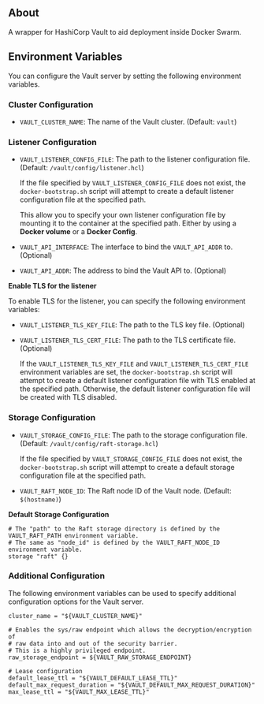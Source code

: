 ## About

A wrapper for HashiCorp Vault to aid deployment inside Docker Swarm.

## Environment Variables

You can configure the Vault server by setting the following environment variables.

### Cluster Configuration

- `VAULT_CLUSTER_NAME`: The name of the Vault cluster. (Default: `vault`)

### Listener Configuration

- `VAULT_LISTENER_CONFIG_FILE`: The path to the listener configuration file. (Default: `/vault/config/listener.hcl`)

    If the file specified by `VAULT_LISTENER_CONFIG_FILE` does not exist, the `docker-bootstrap.sh` script will attempt to create a default listener configuration file at the specified path.

    This allow you to specify your own listener configuration file by mounting it to the container at the specified path. Either by using a **Docker volume** or a **Docker Config**.

- `VAULT_API_INTERFACE`: The interface to bind the `VAULT_API_ADDR` to. (Optional)
- `VAULT_API_ADDR`: The address to bind the Vault API to. (Optional)

**Enable TLS for the listener**

To enable TLS for the listener, you can specify the following environment variables:
- `VAULT_LISTENER_TLS_KEY_FILE`: The path to the TLS key file. (Optional)
- `VAULT_LISTENER_TLS_CERT_FILE`: The path to the TLS certificate file. (Optional)

    If the `VAULT_LISTENER_TLS_KEY_FILE` and `VAULT_LISTENER_TLS_CERT_FILE` environment variables are set, the `docker-bootstrap.sh` script will attempt to create a default listener configuration file with TLS enabled at the specified path. Otherwise, the default listener configuration file will be created with TLS disabled.

### Storage Configuration

- `VAULT_STORAGE_CONFIG_FILE`: The path to the storage configuration file. (Default: `/vault/config/raft-storage.hcl`)

    If the file specified by `VAULT_STORAGE_CONFIG_FILE` does not exist, the `docker-bootstrap.sh` script will attempt to create a default storage configuration file at the specified path.

- `VAULT_RAFT_NODE_ID`: The Raft node ID of the Vault node. (Default: `$(hostname)`)

**Default Storage Configuration**
```hcl
# The "path" to the Raft storage directory is defined by the VAULT_RAFT_PATH environment variable.
# The same as "node_id" is defined by the VAULT_RAFT_NODE_ID environment variable.
storage "raft" {}
```

### Additional Configuration

The following environment variables can be used to specify additional configuration options for the Vault server.

```hcl
cluster_name = "${VAULT_CLUSTER_NAME}"

# Enables the sys/raw endpoint which allows the decryption/encryption of
# raw data into and out of the security barrier.
# This is a highly privileged endpoint.
raw_storage_endpoint = ${VAULT_RAW_STORAGE_ENDPOINT}

# Lease configuration
default_lease_ttl = "${VAULT_DEFAULT_LEASE_TTL}"
default_max_request_duration = "${VAULT_DEFAULT_MAX_REQUEST_DURATION}"
max_lease_ttl = "${VAULT_MAX_LEASE_TTL}"
```
